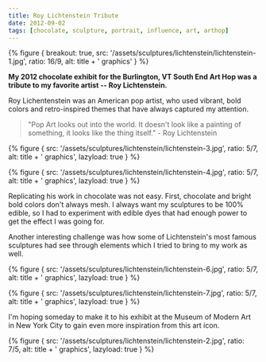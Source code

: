 ```yaml
---
title: Roy Lichtenstein Tribute
date: 2012-09-02
tags: [chocolate, sculpture, portrait, influence, art, arthop]
---
```


{% figure {
    breakout: true,
    src: '/assets/sculptures/lichtenstein/lichtenstein-1.jpg',
    ratio: 16/9,
    alt: title + ' graphics'
} %}

**My 2012 chocolate exhibit for the Burlington, VT South End Art Hop was a tribute to my favorite artist -- Roy Lichtenstein.**

Roy Lichentenstein was an American pop artist, who used vibrant, bold colors and retro-inspired themes that have always captured my attention.

> "Pop Art looks out into the world. It doesn't look like a painting of something, it looks like the thing itself." - Roy Lichtenstein

{% figure {
    src: '/assets/sculptures/lichtenstein/lichtenstein-3.jpg',
    ratio: 5/7,
    alt: title + ' graphics',
    lazyload: true
} %}

{% figure {
    src: '/assets/sculptures/lichtenstein/lichtenstein-4.jpg',
    ratio: 5/7,
    alt: title + ' graphics',
    lazyload: true
} %}

Replicating his work in chocolate was not easy. First, chocolate and bright bold colors don't always mesh. I always want my sculptures to be 100% edible, so I had to experiment with edible dyes that had enough power to get the effect I was going for.

Another interesting challenge was how some of Lichtenstein's most famous sculptures had see through elements which I tried to bring to my work as well.

{% figure {
    src: '/assets/sculptures/lichtenstein/lichtenstein-6.jpg',
    ratio: 5/7,
    alt: title + ' graphics',
    lazyload: true
} %}

{% figure {
    src: '/assets/sculptures/lichtenstein/lichtenstein-7.jpg',
    ratio: 5/7,
    alt: title + ' graphics',
    lazyload: true
} %}

I'm hoping someday to make it to his exhibit at the Museum of Modern Art in New York City to gain even more inspiration from this art icon.

{% figure {
    src: '/assets/sculptures/lichtenstein/lichtenstein-2.jpg',
    ratio: 7/5,
    alt: title + ' graphics',
    lazyload: true
} %}
